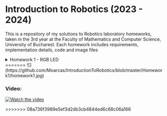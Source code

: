 # Introduction to Robotics (2023 - 2024)

This is a repository of my solutions to Robotics laboratory homeworks, taken in the 3rd year at the Faculty of Mathematics and Computer Science, University of Bucharest. Each homework includes requirements, implementation details, code and image files

<details>
  <summary>  
  Homework 1 - RGB LED
  </summary>
  
  ### RGB LED with 3 potentiometers
  ### Components:
  * 1 RGB LED
  * 3 potentiometers
  * 1 resistor and wires as needed
  ### Technical Task:
  * Use a separate potentiometer for controlling each color of the RGB LED: Red, Green, and Blue. This control must leverage digital electronics. Specifically, you need to read the potentiometer’s value with Arduino and then write a mapped value to the LED pins.
### Photo:
<<<<<<< HEAD
* https://github.com/Moarcas/IntroductionToRobotics/blob/master/Homework1/homework1.jpg
 </details>
=======
![](https://github.com/Moarcas/IntroductionToRobotics/blob/master/Homework1/homework1.jpg)

### Video:
[![Watch the video](https://img.youtube.com/vi/LmKkNPQ6G3c/maxresdefault.jpg)](https://youtube.com/shorts/LmKkNPQ6G3c?feature=share)
</details>
>>>>>>> 08a736f3989e5ef3d2db3cb4844ed6c68c06a166
